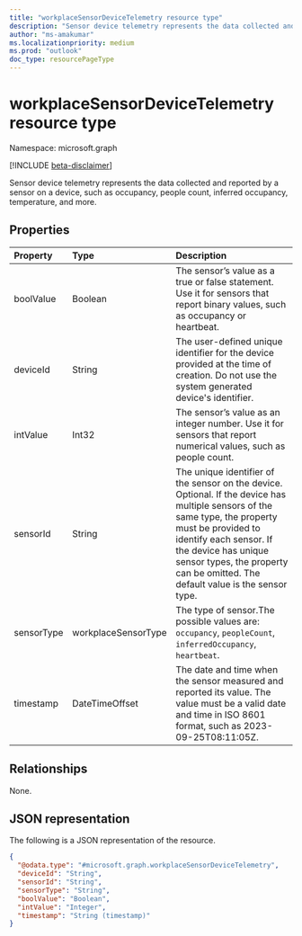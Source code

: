 ```yaml
---
title: "workplaceSensorDeviceTelemetry resource type"
description: "Sensor device telemetry represents the data collected and reported by a sensor on a device, such as occupancy, people count, inferred occupancy, temperature, and more."
author: "ms-amakumar"
ms.localizationpriority: medium
ms.prod: "outlook"
doc_type: resourcePageType
---
```


# workplaceSensorDeviceTelemetry resource type

Namespace: microsoft.graph

[!INCLUDE [beta-disclaimer](../../includes/beta-disclaimer.md)]

Sensor device telemetry represents the data collected and reported by a sensor on a device, such as occupancy, people count, inferred occupancy, temperature, and more.

## Properties

|Property|Type|Description|
|:---|:---|:---|
|boolValue|Boolean|The sensor’s value as a true or false statement. Use it for sensors that report binary values, such as occupancy or heartbeat.|
|deviceId|String|The user-defined unique identifier for the device provided at the time of creation. Do not use the system generated device's identifier.|
|intValue|Int32|The sensor’s value as an integer number. Use it for sensors that report numerical values, such as people count. |
|sensorId|String|The unique identifier of the sensor on the device. Optional. If the device has multiple sensors of the same type, the property must be provided to identify each sensor. If the device has unique sensor types, the property can be omitted. The default value is the sensor type.|
|sensorType|workplaceSensorType| The type of sensor.The possible values are: `occupancy`, `peopleCount`, `inferredOccupancy`, `heartbeat`.|
|timestamp|DateTimeOffset|The date and time when the sensor measured and reported its value. The value must be a valid date and time in ISO 8601 format, such as 2023-09-25T08:11:05Z. |

## Relationships
None.

## JSON representation
The following is a JSON representation of the resource.
<!-- {
  "blockType": "resource",
  "@odata.type": "microsoft.graph.workplaceSensorDeviceTelemetry"
}
-->
``` json
{
  "@odata.type": "#microsoft.graph.workplaceSensorDeviceTelemetry",
  "deviceId": "String",
  "sensorId": "String",
  "sensorType": "String",
  "boolValue": "Boolean",
  "intValue": "Integer",
  "timestamp": "String (timestamp)"
}
```

